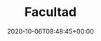 ---
title : "Facultad "
description: "En esta sección se detallan los procedimiento administrativos de la Facultad de Ciencias Físicas."
lead: "En esta sección se detallan los procedimiento administrativos de la Facultad de Ciencias Físicas."
date: 2020-10-06T08:48:45+00:00
lastmod:
  - :git
  - lastmod
  - date
  - publishDate
draft: false
weight: 30
images: []
---